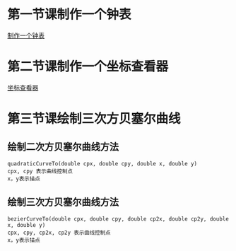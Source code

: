 # 第一节课制作一个钟表

<a href="clocks/index.html">制作一个钟表</a>

# 第二节课制作一个坐标查看器

<a href="coordinate/index.html">坐标查看器</a>

# 第三节课绘制三次方贝塞尔曲线
## 绘制二次方贝塞尔曲线方法

```
quadraticCurveTo(double cpx, double cpy, double x, double y)
cpx, cpy 表示曲线控制点
x，y表示描点
```
## 绘制三次方贝塞尔曲线方法

```
bezierCurveTo(double cpx, double cpy, double cp2x, double cp2y, double x, double y)
cpx, cpy, cp2x, cp2y 表示曲线控制点
x，y表示描点
```